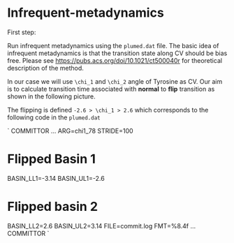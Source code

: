 # Infrequent-metadynamics

First step:

Run infrequent metadynamics using the `plumed.dat` file. The basic idea of infrequent metadynamics is that the transition state along CV should be bias free. Please see https://pubs.acs.org/doi/10.1021/ct500040r for theoretical description of the method.

In our case we will use `\chi_1` and `\chi_2` angle of Tyrosine as CV. Our aim is to calculate transition time associated with **normal** to **flip** transition as shown in the following picture.

The flipping is defined `-2.6 > \chi_1 > 2.6` which corresponds to the following code in the `plumed.dat`   

`
COMMITTOR ...
  ARG=chi1_78
  STRIDE=100
  # Flipped Basin 1
  BASIN_LL1=-3.14
  BASIN_UL1=-2.6
  # Flipped basin 2
  BASIN_LL2=2.6
  BASIN_UL2=3.14
  FILE=commit.log FMT=%8.4f
... COMMITTOR
`



